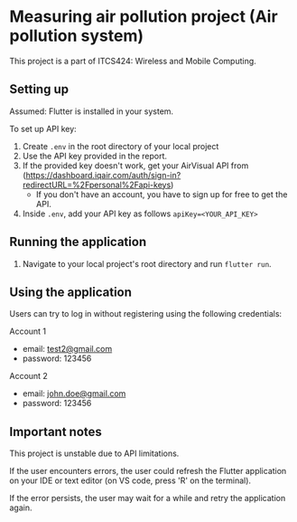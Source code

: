 # Measuring air pollution project (Air pollution system)

This project is a part of ITCS424: Wireless and Mobile Computing.

## Setting up

Assumed: Flutter is installed in your system.

To set up API key:
1. Create `.env` in the root directory of your local project
2. Use the API key provided in the report. 
3. If the provided key doesn't work, get your AirVisual API from (https://dashboard.iqair.com/auth/sign-in?redirectURL=%2Fpersonal%2Fapi-keys)
    - If you don't have an account, you have to sign up for free to get the API.
4. Inside `.env`, add your API key as follows `apiKey=<YOUR_API_KEY>`

## Running the application
1. Navigate to your local project's root directory and run `flutter run`.

## Using the application

Users can try to log in without registering using the following credentials:

Account 1
- email: test2@gmail.com  
- password: 123456  

Account 2
- email: john.doe@gmail.com  
- password: 123456  

## Important notes

This project is unstable due to API limitations. 

If the user encounters errors, the user could refresh the Flutter application on your IDE or text editor (on VS code, press 'R' on the terminal).

If the error persists, the user may wait for a while and retry the application again.